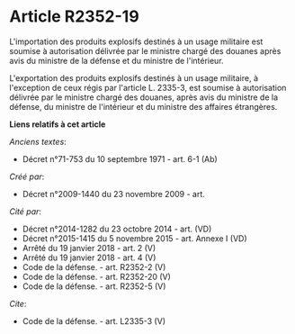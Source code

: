# Article R2352-19

L'importation des produits explosifs destinés à un usage militaire est soumise à autorisation délivrée par le ministre chargé
des douanes après avis du ministre de la défense et du ministre de l'intérieur.

L'exportation des produits explosifs destinés à un usage militaire, à l'exception de ceux régis par l'article L. 2335-3, est
soumise à autorisation délivrée par le ministre chargé des douanes, après avis du ministre de la défense, du ministre de
l'intérieur et du ministre des affaires étrangères.

**Liens relatifs à cet article**

_Anciens textes_:

  - Décret n°71-753 du 10 septembre 1971 - art. 6-1 (Ab)

_Créé par_:

  - Décret n°2009-1440 du 23 novembre 2009 - art.

_Cité par_:

  - Décret n°2014-1282 du 23 octobre 2014 - art. (VD)
  - Décret n°2015-1415 du 5 novembre 2015 - art. Annexe I (VD)
  - Arrêté du 19 janvier 2018 - art. 2 (V)
  - Arrêté du 19 janvier 2018 - art. 4 (V)
  - Code de la défense. - art. R2352-2 (V)
  - Code de la défense. - art. R2352-20 (V)
  - Code de la défense. - art. R2352-5 (V)

_Cite_:

  - Code de la défense. - art. L2335-3 (V)
